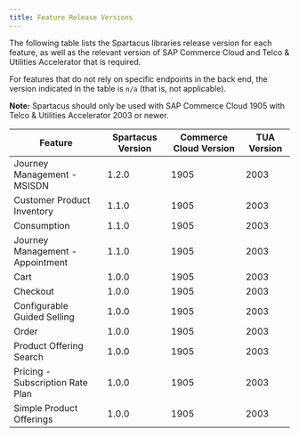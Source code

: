 ```yaml
---
title: Feature Release Versions
---
```


The following table lists the Spartacus libraries release version for each feature, as well as the relevant version of SAP Commerce Cloud and Telco & Utilities Accelerator that is required.

For features that do not rely on specific endpoints in the back end, the version indicated in the table is `n/a` (that is, not applicable).

**Note:** Spartacus should only be used with SAP Commerce Cloud 1905 with Telco & Utilities Accelerator 2003 or newer.

| Feature                             | Spartacus Version | Commerce Cloud Version | TUA Version |
|-------------------------------------|-------------------|------------------------|-------------|
| Journey   Management - MSISDN       | 1.2.0             | 1905                   | 2003        |
| Customer   Product Inventory        | 1.1.0             | 1905                   | 2003        |
| Consumption                         | 1.1.0             | 1905                   | 2003        |
| Journey   Management -  Appointment | 1.1.0             | 1905                   | 2003        |
| Cart                                | 1.0.0             | 1905                   | 2003        |
| Checkout                            | 1.0.0             | 1905                   | 2003        |
| Configurable   Guided Selling       | 1.0.0             | 1905                   | 2003        |
| Order                               | 1.0.0             | 1905                   | 2003        |
| Product   Offering Search           | 1.0.0             | 1905                   | 2003        |
| Pricing   - Subscription Rate Plan  | 1.0.0             | 1905                   | 2003        |
| Simple   Product Offerings          | 1.0.0             | 1905                   | 2003        |